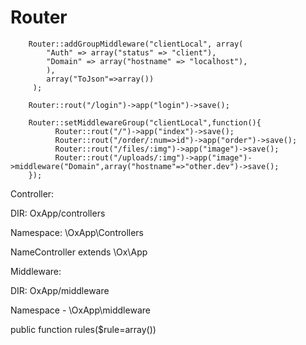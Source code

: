 # Router
  
        Router::addGroupMiddleware("clientLocal", array(
            "Auth" => array("status" => "client"),
            "Domain" => array("hostname" => "localhost"),
            ),
            array("ToJson"=>array())
         );

        Router::rout("/login")->app("login")->save();

        Router::setMiddlewareGroup("clientLocal",function(){
              Router::rout("/")->app("index")->save();
              Router::rout("/order/:num=>id")->app("order")->save();
              Router::rout("/files/:img")->app("image")->save();
              Router::rout("/uploads/:img")->app("image")->middleware("Domain",array("hostname"=>"other.dev")->save();
        });
        
        

Controller:

DIR: OxApp/controllers

Namespace: \OxApp\Controllers

NameController extends \Ox\App


Middleware:

DIR: OxApp/middleware

Namespace - \OxApp\middleware

public function rules($rule=array())
